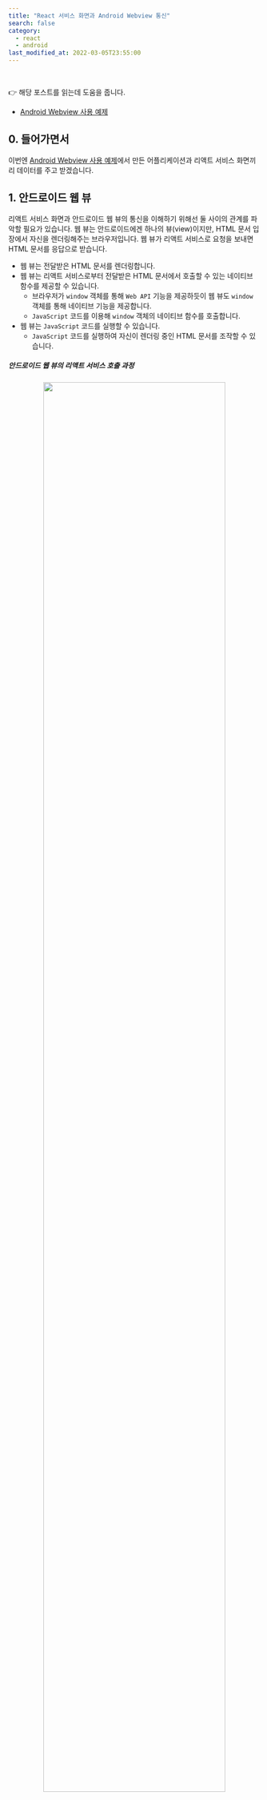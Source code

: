 ```yaml
---
title: "React 서비스 화면과 Android Webview 통신"
search: false
category:
  - react
  - android
last_modified_at: 2022-03-05T23:55:00
---
```


<br/>

👉 해당 포스트를 읽는데 도움을 줍니다.
- [Android Webview 사용 예제][android-webview-link] 

## 0. 들어가면서

이번엔 [Android Webview 사용 예제][android-webview-link]에서 만든 어플리케이션과 리액트 서비스 화면끼리 데이터를 주고 받겠습니다.

## 1. 안드로이드 웹 뷰

리액트 서비스 화면과 안드로이드 웹 뷰의 통신을 이해하기 위해선 둘 사이의 관계를 파악할 필요가 있습니다. 
웹 뷰는 안드로이드에겐 하나의 뷰(view)이지만, HTML 문서 입장에서 자신을 렌더링해주는 브라우저입니다. 
웹 뷰가 리액트 서비스로 요청을 보내면 HTML 문서를 응답으로 받습니다. 
- 웹 뷰는 전달받은 HTML 문서를 렌더링합니다.
- 웹 뷰는 리액트 서비스로부터 전달받은 HTML 문서에서 호출할 수 있는 네이티브 함수를 제공할 수 있습니다.
    - 브라우저가 `window` 객체를 통해 `Web API` 기능을 제공하듯이 웹 뷰도 `window` 객체를 통해 네이티브 기능을 제공합니다. 
    - `JavaScript` 코드를 이용해 `window` 객체의 네이티브 함수를 호출합니다.
- 웹 뷰는 `JavaScript` 코드를 실행할 수 있습니다.
    - `JavaScript` 코드를 실행하여 자신이 렌더링 중인 HTML 문서를 조작할 수 있습니다. 

##### 안드로이드 웹 뷰의 리액트 서비스 호출 과정

<p align="center">
    <img src="/images/react-android-webview-communication-1.JPG" width="85%" class="image__border">
</p>

##### 안드로이드 웹 뷰와 HTML 문서 통신
- 웹 뷰 인스턴스에게 렌더링 중인 HTML 문서에게 네이티브 메소드를 호출할 수 있는 인터페이스를 제공합니다.
- 웹 뷰 인스턴스는 자신의 `evaluateJavascript` 메소드를 통해 `JavaScript` 코드를 실행할 수 있습니다.

<p align="center">
    <img src="/images/react-android-webview-communication-2.JPG" width="55%" class="image__border">
</p>

## 2. 안드로이드 웹 뷰 자바스크립트 인터페이스 추가

### 2.1. JavaScript 인터페이스 만들기

##### JavascriptCallbackClient 클래스
- 렌더링 중인 HTML 문서에서 호출할 수 있는 메소드를 정의합니다.
- 호출할 수 있는 메소드에 `@JavascriptInterface` 애너테이션을 추가합니다.
- `showToastMessage` 메소드
    - HTML 문서에서 전달한 메시지를 토스트 기능을 통해 화면에 띄웁니다.
- `callJavaScriptFunction` 메소드
    - 5초 뒤 `JavaScript` 코드를 이용해 커스텀 이벤트(CustomEvent)를 발행합니다.
    - 커스텀 이벤트의 이름은 `"javascriptFunction"` 입니다.
    - 발행한 이벤트를 이용해 리액트 서비스의 상태를 변경합니다.

```java
package com.example.myapplication.web;

import android.app.Activity;
import android.webkit.JavascriptInterface;
import android.webkit.WebView;
import android.widget.Toast;

public class JavascriptCallbackClient {

    private Activity mContext;
    private WebView webView;

    public JavascriptCallbackClient(Activity activity, WebView webView) {
        this.mContext = activity;
        this.webView = webView;
    }

    private String publishEvent(String functionName, String data) {
        StringBuffer buffer = new StringBuffer()
                .append("window.dispatchEvent(\n")
                .append("   new CustomEvent(\"").append(functionName).append("\", {\n")
                .append("           detail: {\n")
                .append("               data: ").append(data).append("\n")
                .append("           }\n")
                .append("       }\n")
                .append("   )\n")
                .append(");");
        return buffer.toString();
    }

    @JavascriptInterface
    public void showToastMessage(final String message) {
        Toast.makeText(mContext, message, Toast.LENGTH_SHORT).show();
    }

    @JavascriptInterface
    public void callJavaScriptFunction() {
        webView.postDelayed(() -> {
            webView.evaluateJavascript(publishEvent("javascriptFunction", "\"Hello, I'm message from Android\""),
                    (result) -> {
                        Toast.makeText(mContext, result, Toast.LENGTH_SHORT).show();
                    }
            );
        }, 5000);
    }
}
```

### 2.2. JavaScript 인터페이스 등록하기

전체 코드를 확인하시려면 [Android Webview 사용 예제][android-webview-link] 포스트를 참고하세요.

##### FirstFragment 클래스
- `WebView` 클래스의 `addJavascriptInterface` 메소드로 이전 단계에서 만든 `JavascriptCallbackClient` 클래스를 등록합니다.
- `HTML` 문서에서 사용할 수 있도록 이름을 `android`로 지정합니다.
    - `window` 객체로부터 `android` 객체를 꺼내 사용할 수 있습니다.
- 리액트 서비스를 호출할 수 있도록 주소를 변경합니다.
    - 안드로이드 앱은 리액트 서비스 주소를 모르기 때문에 `LAN IP`를 전달합니다.

```java
package com.example.myapplication;

public class FirstFragment extends Fragment {

    private FragmentFirstBinding binding;

    private WebView webView;
    private ProgressBar progressBar;
    private EditText urlEditText;
    private OnBackPressedCallback onBackPressedCallback;

    public void initWebView() {

        webView.setWebViewClient(new WebViewClient() {

            @Override
            public void onPageStarted(WebView view, String url, Bitmap favicon) {
                super.onPageStarted(view, url, favicon);
                progressBar.setVisibility(View.VISIBLE);
            }

            @Override
            public void onPageFinished(WebView view, String url) {
                super.onPageFinished(view, url);
                progressBar.setVisibility(View.GONE);
            }

            @Override
            public boolean shouldOverrideUrlLoading(WebView view, String url) {
                view.loadUrl(url);
                return true;
            }
        });

        WebSettings webSettings = webView.getSettings();
        webSettings.setJavaScriptEnabled(true);

        // JavaScript 인터페이스 등록
        webView.addJavascriptInterface(new JavascriptCallbackClient(requireActivity(), webView), "android");
        webView.loadUrl("http://192.168.0.216:3000/");
    }

    // ...
}
```

## 3. 리액트 서비스

### 3.1. App.jsx 파일

- `window` 객체에 `android` 객체가 있는 경우 함수를 호출합니다.
    - `showToastMessage` 함수 - `"Hello Native Callback"` 메시지를 전달하여 토스트 메시지를 띄웁니다.
    - `callJavaScriptFunction` 함수 - 네이티브 앱에서 5초 뒤에 `"javascriptFunction"` 이벤트를 발행합니다. 
- 웹 뷰에서 발행시킬 이벤트를 등록합니다. 
    - 이벤트 이름은 `"javascriptFunction"`입니다.
    - 네이티브 앱으로부터 전달받은 내용으로 화면에 보이는 메시지를 변경합니다.

```jsx
import logo from './logo.svg'
import './App.css'
import {useEffect, useState} from "react";

function App() {

    const [messageFromAndroid, setMessageFromAndroid] = useState('Hello Vite + React!');

    useEffect(() => {

        const eventFromAndroid = async (event) => {
            setMessageFromAndroid(event.detail.data);
        }

        window.addEventListener('javascriptFunction', eventFromAndroid);

        if (window.android) {
            window.android.showToastMessage("Hello Native Callback");
            window.android.callJavaScriptFunction();
        }

        return () => {
            window.removeEventListener('javascriptFunction', eventFromAndroid);
        };
    }, []);

    return (<div className="App">
        <header className="App-header">
            <img src={logo} className="App-logo" alt="logo"/>
            <p>{messageFromAndroid}</p>
            <p>
                Edit <code>App.jsx</code> and save to test HMR updates.
            </p>
            <p>
                <a
                    className="App-link"
                    href="https://reactjs.org"
                    target="_blank"
                    rel="noopener noreferrer"
                >
                    Learn React
                </a>
                {' | '}
                <a
                    className="App-link"
                    href="https://vitejs.dev/guide/features.html"
                    target="_blank"
                    rel="noopener noreferrer"
                >
                    Vite Docs
                </a>
            </p>
        </header>
    </div>)
}

export default App
```

## 4. 안드로이드 에뮬레이터 테스트

<p align="left">
    <img src="/images/react-android-webview-communication-3.gif" width="25%" class="image__border">
</p>

##### CLOSING

안드로이드 개발자가 아니기 때문에 잘못된 설명을 하고 있다면 댓글로 알려주시길 부탁드립니다. 감사하겠습니다. 

#### TEST CODE REPOSITORY
- <https://github.com/Junhyunny/blog-in-action/tree/master/2022-03-05-android-webview-communication>

#### REFERENCE
- <https://developer.mozilla.org/ko/docs/Web/API/CustomEvent/CustomEvent>
- <https://programmer-eun.tistory.com/54>

[android-webview-link]: https://junhyunny.github.io/android/android-webview/

[mozilla-custom-event-link]: https://developer.mozilla.org/ko/docs/Web/API/CustomEvent/CustomEvent
